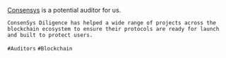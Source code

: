 [Consensys](https://consensys.net/) is a potential auditor for us.

`ConsenSys Diligence has helped a wide range of projects across the blockchain ecosystem to ensure their protocols are ready for launch and built to protect users.`

`#Auditors` `#Blockchain`
